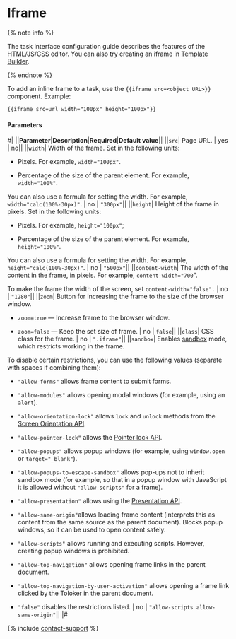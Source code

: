# Iframe

{% note info %}

The task interface configuration guide describes the features of the HTML/JS/CSS editor. You can also try creating an iframe in [Template Builder](../../../template-builder/reference/view.iframe.md).

{% endnote %}

To add an inline frame to a task, use the `{{iframe src=<object URL>}}` component. Example:

```plaintext
{{iframe src=url width="100px" height="100px"}}
```

#### Parameters

#|
||**Parameter**|**Description**|**Required**|**Default value**||
||`src`| Page URL. | yes | no||
||`width`| Width of the frame. Set in the following units:

- Pixels. For example, `width="100px"`.

- Percentage of the size of the parent element. For example, `width="100%"`.

You can also use a formula for setting the width. For example, `width="calc(100%-30px)"`. | no | `"300px"`||
||`height`| Height of the frame in pixels. Set in the following units:

- Pixels. For example, `height="100px"`;

- Percentage of the size of the parent element. For example, `height="100%"`.

You can also use a formula for setting the width. For example, `height="calc(100%-30px)"`. | no | `"500px"`||
||`content-width`| The width of the content in the frame, in pixels. For example, `content-width="700`".

To make the frame the width of the screen, set `content-width="false".` | no | `"1280"`||
||`zoom`| Button for increasing the frame to the size of the browser window.

- `zoom=true` — Increase frame to the browser window.

- `zoom=false` — Keep the set size of frame. | no | `false`||
||`class`| CSS class for the frame. | no | `".iframe"`||
||`sandbox`| Enables [sandbox](../../../glossary.md#sandbox) mode, which restricts working in the frame.

To disable certain restrictions, you can use the following values (separate with spaces if combining them):

- `"allow-forms"` allows frame content to submit forms.

- `"allow-modules"` allows opening modal windows (for example, using an `alert`).

- `"allow-orientation-lock"` allows `lock` and `unlock` methods from the [Screen Orientation API](https://w3c.github.io/screen-orientation/).

- `"allow-pointer-lock"` allows the [Pointer lock API](https://w3c.github.io/pointerlock/).

- `"allow-popups"` allows popup windows (for example, using `window.open` or `target="_blank"`).

- `"allow-popups-to-escape-sandbox"` allows pop-ups not to inherit sandbox mode (for example, so that in a popup window with JavaScript it is allowed without `"allow-scripts"` for a frame).

- `"allow-presentation"` allows using the [Presentation API](https://w3c.github.io/presentation-api/).

- `"allow-same-origin"`allows loading frame content (interprets this as content from the same source as the parent document). Blocks popup windows, so it can be used to open content safely.

- `"allow-scripts"` allows running and executing scripts. However, creating popup windows is prohibited.

- `"allow-top-navigation"` allows opening frame links in the parent document.

- `"allow-top-navigation-by-user-activation"` allows opening a frame link clicked by the Toloker in the parent document.

- `"false"` disables the restrictions listed. | no | `"allow-scripts allow-same-origin"`||
|#

{% include [contact-support](../../_includes/contact-support.md) %}